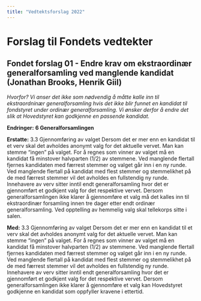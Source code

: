 ```yaml
---
title: "Vedtektsforslag 2022"
---
```


# Forslag til Fondets vedtekter

## Fondet forslag 01 - Endre krav om ekstraordinær generalforsamling ved manglende kandidat  (Jonathan Brooks, Henrik Giil)
_Hvorfor? Vi anser det ikke som nødvendig å måtte kalle inn til ekstraordninær generalforsamling hvis det ikke blir funnet en kandidat til fondstyret under ordinær generalforsamling. Vi ønsker derfor å endre det slik at Hovedstyret kan godkjenne en passende kandidat._



**Endringer:**
**6 Generalforsamlingen**

**Erstatte:**
3.3 Gjennomføring av valget
Dersom det er mer enn en kandidat til et verv skal det avholdes anonymt valg for
det aktuelle vervet. Man kan stemme “ingen” på valget. For å regnes som vinner av
valget må en kandidat få minstover halvparten (1/2) av stemmene. Ved manglende
flertall fjernes kandidaten med færrest stemmer og valget går inn i en ny runde.
Ved manglende flertall på kandidat med flest stemmer og stemmelikhet på de med
færrest stemmer vil det avholdes en fullstendig ny runde.
Innehavere av verv sitter inntil endt generalforsamling hvor det er gjennomført et
godkjent valg for det respektive vervet. Dersom generalforsamlingen ikke klarer å
gjennomføre et valg må det kalles inn til ekstraordinær forsamling innen tre dager
etter endt ordinær generalforsamling.
Ved opptelling av hemmelig valg skal tellekorps sitte i salen.

**Med:**
3.3 Gjennomføring av valget
Dersom det er mer enn en kandidat til et verv skal det avholdes anonymt valg for
det aktuelle vervet. Man kan stemme “ingen” på valget. For å regnes som vinner av
valget må en kandidat få minstover halvparten (1/2) av stemmene. Ved manglende
flertall fjernes kandidaten med færrest stemmer og valget går inn i en ny runde.
Ved manglende flertall på kandidat med flest stemmer og stemmelikhet på de med
færrest stemmer vil det avholdes en fullstendig ny runde.
Innehavere av verv sitter inntil endt generalforsamling hvor det er gjennomført et
godkjent valg for det respektive vervet. Dersom generalforsamlingen ikke klarer å
gjennomføre et valg kan Hovedstyret godkjenne en kandidat som oppfyller kravene i ettertid.